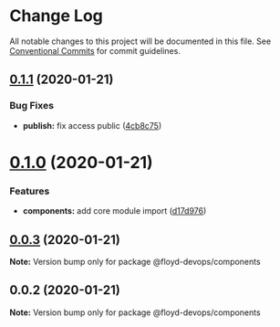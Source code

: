 # Change Log

All notable changes to this project will be documented in this file.
See [Conventional Commits](https://conventionalcommits.org) for commit guidelines.

## [0.1.1](https://github.com/floyd-devops/floyd-devops/compare/v0.1.0...v0.1.1) (2020-01-21)


### Bug Fixes

* **publish:** fix access public ([4cb8c75](https://github.com/floyd-devops/floyd-devops/commit/4cb8c7537f04bfdc416831818403a8dcc0d62ca2))





# [0.1.0](https://github.com/floyd-devops/floyd-devops/compare/v0.0.3...v0.1.0) (2020-01-21)


### Features

* **components:** add core module import ([d17d976](https://github.com/floyd-devops/floyd-devops/commit/d17d9765bf381c47d1f2c6fcb6d7a47978d5f4af))





## [0.0.3](https://github.com/floyd-devops/floyd-devops/compare/v0.0.2...v0.0.3) (2020-01-21)

**Note:** Version bump only for package @floyd-devops/components





## 0.0.2 (2020-01-21)

**Note:** Version bump only for package @floyd-devops/components
